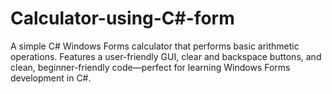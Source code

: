 # Calculator-using-C#-form
A simple C# Windows Forms calculator that performs basic arithmetic operations. Features a user-friendly GUI, clear and backspace buttons, and clean, beginner-friendly code—perfect for learning Windows Forms development in C#.
